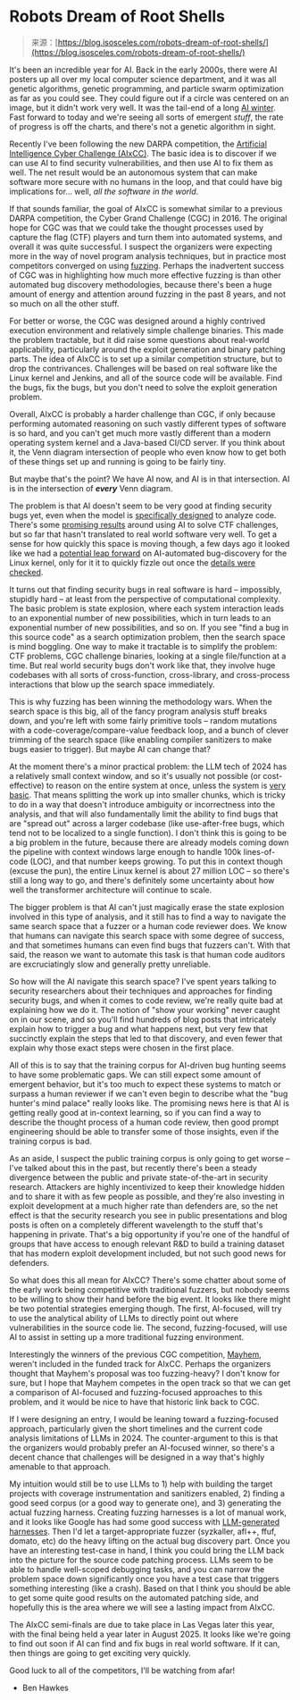 <!--yml
category: 未分类
date: 2024-05-27 14:52:49
-->

# Robots Dream of Root Shells

> 来源：[https://blog.isosceles.com/robots-dream-of-root-shells/](https://blog.isosceles.com/robots-dream-of-root-shells/)

It's been an incredible year for AI. Back in the early 2000s, there were AI posters up all over my local computer science department, and it was all genetic algorithms, genetic programming, and particle swarm optimization as far as you could see. They could figure out if a circle was centered on an image, but it didn't work very well. It was the tail-end of a long [AI winter](https://en.wikipedia.org/wiki/AI_winter?ref=blog.isosceles.com). Fast forward to today and we're seeing all sorts of emergent *stuff*, the rate of progress is off the charts, and there's not a genetic algorithm in sight.

Recently I've been following the new DARPA competition, the [Artificial Intelligence Cyber Challenge (AIxCC)](https://aicyberchallenge.com/?ref=blog.isosceles.com). The basic idea is to discover if we can use AI to find security vulnerabilities, and then use AI to fix them as well. The net result would be an autonomous system that can make software more secure with no humans in the loop, and that could have big implications for... well, *all the software in the world*.

If that sounds familiar, the goal of AIxCC is somewhat similar to a previous DARPA competition, the Cyber Grand Challenge (CGC) in 2016\. The original hope for CGC was that we could take the thought processes used by capture the flag (CTF) players and turn them into automated systems, and overall it was quite successful. I suspect the organizers were expecting more in the way of novel program analysis techniques, but in practice most competitors converged on using [fuzzing](https://en.wikipedia.org/wiki/Fuzzing?ref=blog.isosceles.com). Perhaps the inadvertent success of CGC was in highlighting how much more effective fuzzing is than other automated bug discovery methodologies, because there's been a huge amount of energy and attention around fuzzing in the past 8 years, and not so much on all the other stuff.

For better or worse, the CGC was designed around a highly contrived execution environment and relatively simple challenge binaries. This made the problem tractable, but it did raise some questions about real-world applicability, particularly around the exploit generation and binary patching parts. The idea of AIxCC is to set up a similar competition structure, but to drop the contrivances. Challenges will be based on real software like the Linux kernel and Jenkins, and all of the source code will be available. Find the bugs, fix the bugs, but you don't need to solve the exploit generation problem. 

Overall, AIxCC is probably a harder challenge than CGC, if only because performing automated reasoning on such vastly different types of software is so hard, and you can't get much more vastly different than a modern operating system kernel and a Java-based CI/CD server. If you think about it, the Venn diagram intersection of people who even know how to get both of these things set up and running is going to be fairly tiny. 

But maybe that's the point? We have AI now, and AI is in that intersection. AI is in the intersection of ***every*** Venn diagram.

The problem is that AI doesn't seem to be very good at finding security bugs yet, even when the model is [specifically designed](https://arxiv.org/pdf/2306.17193.pdf?ref=blog.isosceles.com) to analyze code. There's some [promising results](https://arxiv.org/pdf/2402.11814.pdf?ref=blog.isosceles.com) around using AI to solve CTF challenges, but so far that hasn't translated to real world software very well. To get a sense for how quickly this space is moving though, a few days ago it looked like we had a [potential leap forward](https://twitter.com/JasonDClinton/status/1766233772805288006?ref=blog.isosceles.com) on AI-automated bug-discovery for the Linux kernel, only for it it to quickly fizzle out once the [details were checked](https://github.com/SeanHeelan/claude_opus_cve_2023_0266?ref=blog.isosceles.com).

It turns out that finding security bugs in real software is hard – impossibly, stupidly hard – at least from the perspective of computational complexity. The basic problem is state explosion, where each system interaction leads to an exponential number of new possibilities, which in turn leads to an exponential number of new possibilities, and so on. If you see "find a bug in this source code" as a search optimization problem, then the search space is mind boggling. One way to make it tractable is to simplify the problem: CTF problems, CGC challenge binaries, looking at a single file/function at a time. But real world security bugs don't work like that, they involve huge codebases with all sorts of cross-function, cross-library, and cross-process interactions that blow up the search space immediately.

This is why fuzzing has been winning the methodology wars. When the search space is this big, all of the fancy program analysis stuff breaks down, and you're left with some fairly primitive tools – random mutations with a code-coverage/compare-value feedback loop, and a bunch of clever trimming of the search space (like enabling compiler sanitizers to make bugs easier to trigger). But maybe AI can change that?

At the moment there's a minor practical problem: the LLM tech of 2024 has a relatively small context window, and so it's usually not possible (or cost-effective) to reason on the entire system at once, unless the system is [very basic](https://twitter.com/moyix/status/1765967602982027550?ref=blog.isosceles.com). That means splitting the work up into smaller chunks, which is tricky to do in a way that doesn't introduce ambiguity or incorrectness into the analysis, and that will also fundamentally limit the ability to find bugs that are "spread out" across a larger codebase (like use-after-free bugs, which tend not to be localized to a single function). I don't think this is going to be a big problem in the future, because there are already models coming down the pipeline with context windows large enough to handle 100k lines-of-code (LOC), and that number keeps growing. To put this in context though (excuse the pun), the entire Linux kernel is about 27 million LOC – so there's still a long way to go, and there's definitely some uncertainty about how well the transformer architecture will continue to scale.

The bigger problem is that AI can't just magically erase the state explosion involved in this type of analysis, and it still has to find a way to navigate the same search space that a fuzzer or a human code reviewer does. We know that humans can navigate this search space with some degree of success, and that sometimes humans can even find bugs that fuzzers can't. With that said, the reason we want to automate this task is that human code auditors are excruciatingly slow and generally pretty unreliable. 

So how will the AI navigate this search space? I've spent years talking to security researchers about their techniques and approaches for finding security bugs, and when it comes to code review, we're really quite bad at explaining how we do it. The notion of "show your working" never caught on in our scene, and so you'll find hundreds of blog posts that intricately explain how to trigger a bug and what happens next, but very few that succinctly explain the steps that led to that discovery, and even fewer that explain why those exact steps were chosen in the first place.

All of this is to say that the training corpus for AI-driven bug hunting seems to have some problematic gaps. We can still expect some amount of emergent behavior, but it's too much to expect these systems to match or surpass a human reviewer if we can't even begin to describe what the "bug hunter's mind palace" really looks like. The promising news here is that AI is getting really good at in-context learning, so if you can find a way to describe the thought process of a human code review, then good prompt engineering should be able to transfer some of those insights, even if the training corpus is bad.

As an aside, I suspect the public training corpus is only going to get worse – I've talked about this in the past, but recently there's been a steady divergence between the public and private state-of-the-art in security research. Attackers are highly incentivized to keep their knowledge hidden and to share it with as few people as possible, and they're also investing in exploit development at a much higher rate than defenders are, so the net effect is that the security research you see in public presentations and blog posts is often on a completely different wavelength to the stuff that's happening in private. That's a big opportunity if you're one of the handful of groups that have access to enough relevant R&D to build a training dataset that has modern exploit development included, but not such good news for defenders. 

So what does this all mean for AIxCC? There's some chatter about some of the early work being competitive with traditional fuzzers, but nobody seems to be willing to show their hand before the big event. It looks like there might be two potential strategies emerging though. The first, AI-focused, will try to use the analytical ability of LLMs to directly point out where vulnerabilities in the source code lie. The second, fuzzing-focused, will use AI to assist in setting up a more traditional fuzzing environment.

Interestingly the winners of the previous CGC competition, [Mayhem](https://www.mayhem.security/blog/mayhem-wins-darpa-cgc?ref=blog.isosceles.com), weren't included in the funded track for AIxCC. Perhaps the organizers thought that Mayhem's proposal was too fuzzing-heavy? I don't know for sure, but I hope that Mayhem competes in the open track so that we can get a comparison of AI-focused and fuzzing-focused approaches to this problem, and it would be nice to have that historic link back to CGC.

If I were designing an entry, I would be leaning toward a fuzzing-focused approach, particularly given the short timelines and the current code analysis limitations of LLMs in 2024\. The counter-argument to this is that the organizers would probably prefer an AI-focused winner, so there's a decent chance that challenges will be designed in a way that's highly amenable to that approach.

My intuition would still be to use LLMs to 1) help with building the target projects with coverage instrumentation and sanitizers enabled, 2) finding a good seed corpus (or a good way to generate one), and 3) generating the actual fuzzing harness. Creating fuzzing harnesses is a lot of manual work, and it looks like Google has had some good success with [LLM-generated harnesses](https://security.googleblog.com/2023/08/ai-powered-fuzzing-breaking-bug-hunting.html?ref=blog.isosceles.com). Then I'd let a target-appropriate fuzzer (syzkaller, afl++, ffuf, domato, etc) do the heavy lifting on the actual bug discovery part. Once you have an interesting test-case in hand, I think you could bring the LLM back into the picture for the source code patching process. LLMs seem to be able to handle well-scoped debugging tasks, and you can narrow the problem space down significantly once you have a test case that triggers something interesting (like a crash). Based on that I think you should be able to get some quite good results on the automated patching side, and hopefully this is the area where we will see a lasting impact from AIxCC.

The AIxCC semi-finals are due to take place in Las Vegas later this year, with the final being held a year later in August 2025\. It looks like we're going to find out soon if AI can find and fix bugs in real world software. If it can, then things are going to get exciting very quickly.

Good luck to all of the competitors, I'll be watching from afar!

- Ben Hawkes